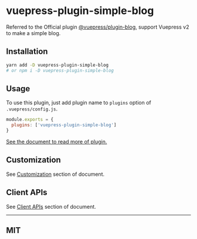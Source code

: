 # vuepress-plugin-simple-blog

Referred to the Official plugin [@vuepress/plugin-blog](https://github.com/vuepress/vuepress-plugin-blog), support Vuepress v2 to make a simple blog.

## Installation
```bash
yarn add -D vuepress-plugin-simple-blog
# or npm i -D vuepress-plugin-simple-blog
```

## Usage
To use this plugin, just add plugin name to `plugins` option of `.vuepress/config.js`.

```javascript
module.exports = {
  plugins: ['vuepress-plugin-simple-blog']
}
```
[See the document to read more of plugin.](https://vuepress-plugin-simple-blog.vercel.app/guide/getting-started/)

## Customization
See [Customization](https://vuepress-plugin-simple-blog.vercel.app/customization/) section of document.

## Client APIs
See [Client APIs](https://vuepress-plugin-simple-blog.vercel.app/api/) section of document.

---
## MIT